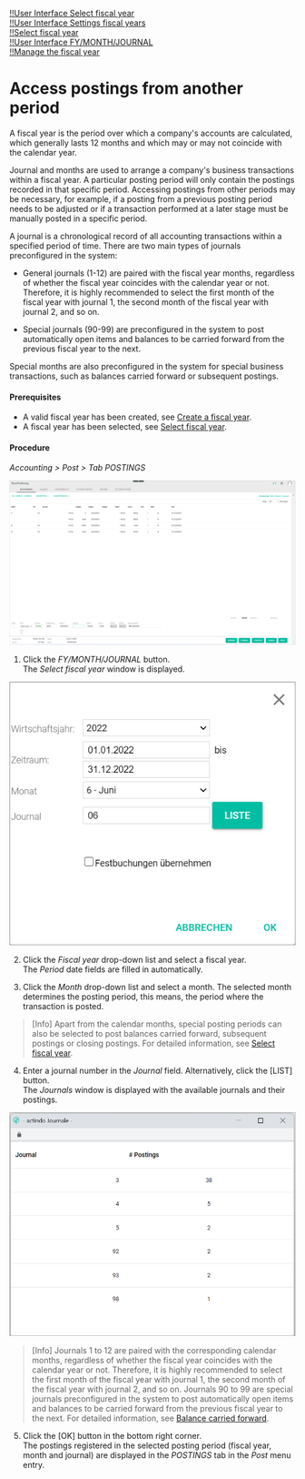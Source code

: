 [!!User Interface Select fiscal year](../UserInterface/00a_FiscalYear.md)  
[!!User Interface Settings fiscal years](../UserInterface/02d_FiscalYears.md)  
[!!Select fiscal year](../Operation/01_SelectFiscalYear.md)  
[!!User Interface FY/MONTH/JOURNAL](../UserInterface/00_Book.md#fymonthjournal)   
[!!Manage the fiscal year](../Integration/04_ManageFiscalYear.md)  



# Access postings from another period

A fiscal year is the period over which a company's accounts are calculated, which generally lasts 12 months and which may or may not coincide with the calendar year.

Journal and months are used to arrange a company's business transactions within a fiscal year. A particular posting period will only contain the postings recorded in that specific period. Accessing postings from other periods may be necessary, for example, if a posting from a previous posting period needs to be adjusted or if a transaction performed at a later stage must be manually posted in a specific period.

[comment]: <> (Eher: A particular journal will only contain the postings recorded in that journal. Verwendung von Posting period ist schwierig, denn Spalte BP -Buchungsperiode- zeigt meinstens den Monat an und nicht das Journal.)

A journal is a chronological record of all accounting transactions within a specified period of time. There are two main types of journals preconfigured in the system:

  - General journals (1-12) are paired with the fiscal year months, regardless of whether the fiscal year coincides with the calendar year or not. Therefore, it is highly recommended to select the first month of the fiscal year with journal 1, the second month of the fiscal year with journal 2, and so on.

[comment]: <> (Eher: It is recommended to post transactions carried out in January in Journal 01, in February in Journal 02, ans so on.)

[comment]: <> (That means, the first fiscal year month corresponds to journal 1, the second to journal 2 and so on. Ich denke, das stimmt so nicht)

  - Special journals (90-99) are preconfigured in the system to post automatically open items and balances to be carried forward from the previous fiscal year to the next.

Special months are also preconfigured in the system for special business transactions, such as balances carried forward or subsequent postings.

#### Prerequisites

- A valid fiscal year has been created, see [Create a fiscal year](../Integration/04_ManageFiscalYear.md#create-a-fiscal-year).
- A fiscal year has been selected, see [Select fiscal year](./01_SelectFiscalYear.md).

#### Procedure

*Accounting > Post > Tab POSTINGS*

![Postings](../../Assets/Screenshots/RetailSuiteAccounting/Book/Bookings/Bookings.png "[Postings]")

1. Click the *FY/MONTH/JOURNAL* button.  
The *Select fiscal year* window is displayed.  

  ![Select fiscal year](../../Assets/Screenshots/RetailSuiteAccounting/SelectFiscalYear.png "[Select fiscal year]")

2.  Click the *Fiscal year* drop-down list and select a fiscal year.  
The *Period* date fields are filled in automatically.

3. Click the *Month* drop-down list and select a month. The selected month determines the posting period, this means, the period where the transaction is posted.

  > [Info] Apart from the calendar months, special posting periods can also be selected to post balances carried forward, subsequent postings or closing postings. For detailed information, see [Select fiscal year](../UserInterface/00a_FiscalYear.md).

4. Enter a journal number in the *Journal* field. Alternatively, click the [LIST] button.  
The *Journals* window is displayed with the available journals and their postings.

  ![Journals](../../Assets/Screenshots/RetailSuiteAccounting/Journals.png "[Journals]")

  > [Info] Journals 1 to 12 are paired with the corresponding calendar months, regardless of whether the fiscal year coincides with the calendar year or not. Therefore, it is highly recommended to select the first month of the fiscal year with journal 1, the second month of the fiscal year with journal 2, and so on. Journals 90 to 99 are special journals preconfigured in the system to post automatically open items and balances to be carried forward from the previous fiscal year to the next. For detailed information, see [Balance carried forward](../UserInterface/02h_BalanceCarriedForward.md).

[comment]: <> (Alter Text: Journals 1-12 are matched with the corresponding months, irrespectively of whether or not the fiscal year coincides with the calendar year. Make sure that the month and the journal selected match before clicking the [OK] button.)

[comment]: <> (Macht es hier Sinn, die Fixed bookings checkbox hinzuzufügen? Ich denke nicht.)


5. Click the [OK] button in the bottom right corner.   
  The postings registered in the selected posting period (fiscal year, month and journal) are displayed in the *POSTINGS* tab in the *Post* menu entry.  
